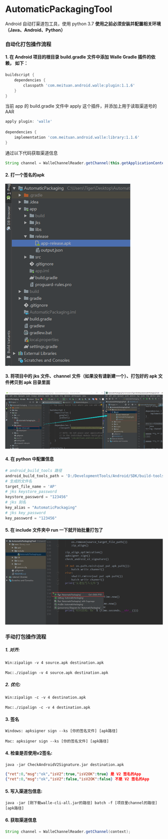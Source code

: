 # AutomaticPackagingTool
Android 自动打渠道包工具，使用 python 3.7
**使用之前必须安装并配置相关环境（Java、Android、Python）**

### 自动化打包操作流程
#### **1.** 在 Android 项目的根目录 build.gradle 文件中添加 Walle Gradle 插件的依赖， 如下：
```gradle
buildscript {
    dependencies {
        classpath 'com.meituan.android.walle:plugin:1.1.6'
    }
}
```

当前 app 的 build.gradle 文件中 apply 这个插件，并添加上用于读取渠道号的AAR
```gradle
apply plugin: 'walle'

dependencies {
    implementation 'com.meituan.android.walle:library:1.1.6'
}
```

通过以下代码获取渠道信息
```java
String channel = WalleChannelReader.getChannel(this.getApplicationContext());
```
#### **2.** 打一个签名的apk
<img src="https://github.com/ChinaVolvocars/AutomaticPackagingTool/blob/master/img/build_apk.png">

#### **3.** 将项目中的 jks 文件、channel 文件（如果没有请新建一个）、打包好的 apk 文件拷贝到 apk 目录里面
<img src="https://github.com/ChinaVolvocars/AutomaticPackagingTool/blob/master/img/copy_file.png">

#### **4.** 在 python 中配置信息
```python
# android_build_tools 路径
android_build_tools_path = 'D:/DevelopmentTools/Android/SDK/build-tools/28.0.0/'
# 生成的文件名
target_file_name = 'AP'
# jks keystore_password
keystore_password = "123456"
# jks 别名
key_alias = "AutomaticPackaging"
# jks key_password
key_password = "123456"
```

#### **5.** 在 include 文件夹中 run 一下就开始批量打包了
<img src="https://github.com/ChinaVolvocars/AutomaticPackagingTool/blob/master/img/run.png">

### 手动打包操作流程


##### **1.** 对齐:
```
Win:zipalign -v 4 source.apk destination.apk

Mac:./zipalign -v 4 source.apk destination.apk
```

##### **2.** 优化:
```
Win:zipalign -c -v 4 destination.apk

Mac:./zipalign -c -v 4 destination.apk
```

#### **3.** 签名
```
Windows: apksigner sign --ks [你的签名文件] [apk路径]

Mac: apksigner sign --ks [你的签名文件] [apk路径]
```

#### **4.** 检查是否使用v2签名:
```
java -jar CheckAndroidV2Signature.jar destination.apk
```

```json
{"ret":0,"msg":"ok","isV2":true,"isV2OK":true} 是 V2 签名的App
{"ret":0,"msg":"ok","isV2":false,"isV2OK":false} 不是 V2 签名的App
```

#### **5.** 写入渠道包信息:
```
java -jar [刚下载walle-cli-all.jar的路径] batch -f [项目里channel的路径]  [apk路径]
```

#### **6.** 获取渠道信息

```java
String channel = WalleChannelReader.getChannel(context);
```


